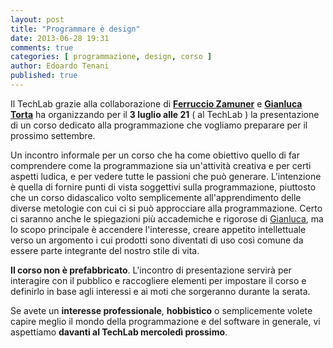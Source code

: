 ```yaml
---
layout: post
title: "Programmare è design"
date: 2013-06-28 19:31
comments: true
categories: [ programmazione, design, corso ]
author: Edoardo Tenani
published: true
---
```


Il TechLab grazie alla collaborazione di **[Ferruccio Zamuner](http://nonsolosoft.com/solo/chisiamo.shtml)** e **[Gianluca Torta](http://www.unito.it/unitoWAR/page/dipartimenti1/D004/D004_personale_batch_BasicBook_Docenti_IT7?id=180631)** ha organizzando per il **3 luglio alle 21** ( al TechLab ) la presentazione di un corso dedicato alla programmazione che vogliamo preparare per il prossimo settembre.

<!-- more -->

Un incontro informale per un corso che ha come obiettivo quello di far comprendere come la programmazione sia un'attività creativa e per certi aspetti ludica, e per vedere tutte le passioni che può generare.
L'intenzione è quella di fornire punti di vista soggettivi sulla programmazione, piuttosto che un corso didascalico volto semplicemente all'apprendimento delle diverse metologie con cui ci si può approcciare alla programmazione.
Certo ci saranno anche le spiegazioni più accademiche e rigorose di [Gianluca](http://www.unito.it/unitoWAR/page/dipartimenti1/D004/D004_personale_batch_BasicBook_Docenti_IT7?id=180631), ma lo scopo principale è accendere l'interesse, creare appetito intellettuale verso un argomento i cui prodotti sono diventati di uso così comune da essere parte integrante del nostro stile di vita.

**Il corso non è prefabbricato**. L'incontro di presentazione servirà per interagire con il pubblico e raccogliere elementi per impostare il corso e definirlo in base agli interessi e ai moti che sorgeranno durante la serata.

Se avete un **interesse professionale**, **hobbistico** o semplicemente volete capire meglio il mondo della programmazione e del software in generale, vi aspettiamo **davanti al TechLab mercoledì prossimo**.
